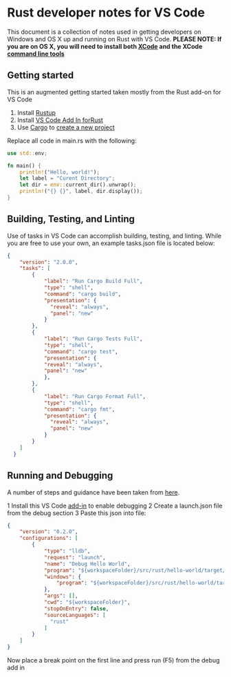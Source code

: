 # Rust developer notes for VS Code

This document is a collection of notes used in getting developers on Windows and OS X up and running on Rust with VS Code. **PLEASE NOTE: If you are on OS X, you will need to install both [XCode](https://developer.apple.com/xcode/) and the XCode [command line tools](https://developer.apple.com/download/more/?=xcode)**

## Getting started

This is an augmented getting started taken mostly from the Rust add-on for VS Code

1. Install [Rustup](https://rustup.rs/)
2. Install [VS Code Add In forRust](https://marketplace.visualstudio.com/items?itemName=rust-lang.rust)
3. Use [Cargo](https://github.com/rust-lang/cargo/) to [create a new project](https://doc.rust-lang.org/book/ch01-03-hello-cargo.html)

Replace all code in main.rs with the following:

```Rust
use std::env;

fn main() {
    println!("Hello, world!");
    let label = "Curent Directory";
    let dir = env::current_dir().unwrap();
    println!("{} {}", label, dir.display());
}
```

## Building, Testing, and Linting

Use of tasks in VS Code can accomplish building, testing, and linting. While you are free to use your own, an example tasks.json file is located below:

```json
{
    "version": "2.0.0",
    "tasks": [
        {
            "label": "Run Cargo Build Full",
            "type": "shell",
            "command": "cargo build",
            "presentation": {
              "reveal": "always",
              "panel": "new"
            }
        },
        {
            "label": "Run Cargo Tests Full",
            "type": "shell",
            "command": "cargo test",
            "presentation": {
            "reveal": "always",
            "panel": "new"
            },
        },
        {
            "label": "Run Cargo Format Full",
            "type": "shell",
            "command": "cargo fmt",
            "presentation": {
              "reveal": "always",
              "panel": "new"
            }
        }
    ]
  }
  ```

## Running and Debugging

A number of steps and guidance have been taken from [here](http://thiago.rocks/view/20200512_vscode_with_rust).

1 Install this VS Code [add-in](https://marketplace.visualstudio.com/items?itemName=vadimcn.vscode-lldb) to enable debugging
2 Create a launch.json file from the debug section
3 Paste this json into file:

```json
{
    "version": "0.2.0",
    "configurations": [
        {
            "type": "lldb",
            "request": "launch",
            "name": "Debug Hello World",
            "program": "${workspaceFolder}/src/rust/hello-world/target/debug/hello-world",
            "windows": {
                "program": "${workspaceFolder}/src/rust/hello-world/target/debug/hello-world.exe"
            },
            "args": [],
            "cwd": "${workspaceFolder}",
            "stopOnEntry": false,
            "sourceLanguages": [
              "rust"
            ]
        }
    ]
}
```

Now place a break point on the first line and press run (F5) from the debug add in
